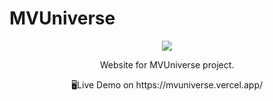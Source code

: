 # MVUniverse

<p align="center">
  <img src="https://user-images.githubusercontent.com/74789463/179386822-b682e868-d613-4851-9619-96e856f8884e.svg" />
</p>



<p align="center">
  Website for MVUniverse project.
</p>

<p align="center">
🖥️Live Demo on https://mvuniverse.vercel.app/
</p>
